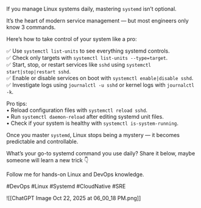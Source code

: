 If you manage Linux systems daily, mastering `systemd` isn’t optional.

It’s the heart of modern service management — but most engineers only know 3 commands.

Here’s how to take control of your system like a pro:

✅ Use `systemctl list-units` to see everything systemd controls.  
✅ Check only targets with `systemctl list-units --type=target`.  
✅ Start, stop, or restart services like `sshd` using `systemctl start|stop|restart sshd`.  
✅ Enable or disable services on boot with `systemctl enable|disable sshd`.  
✅ Investigate logs using `journalctl -u sshd` or kernel logs with `journalctl -k`.

Pro tips:  
• Reload configuration files with `systemctl reload sshd`.  
• Run `systemctl daemon-reload` after editing systemd unit files.  
• Check if your system is healthy with `systemctl is-system-running`.

Once you master `systemd`, Linux stops being a mystery — it becomes predictable and controllable.

What’s your go-to systemd command you use daily? Share it below, maybe someone will learn a new trick 👇

Follow me for hands-on Linux and DevOps knowledge.

#DevOps #Linux #Systemd #CloudNative #SRE

![[ChatGPT Image Oct 22, 2025 at 06_00_18 PM.png]]